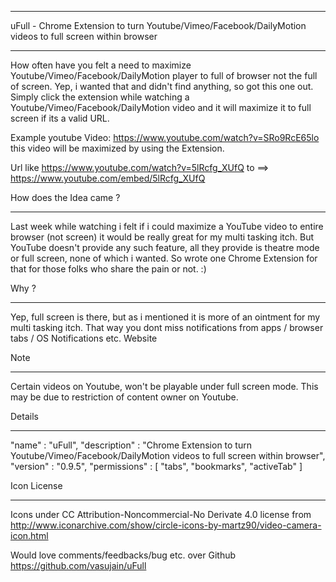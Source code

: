 ******************************************************************************
uFull - Chrome Extension to turn Youtube/Vimeo/Facebook/DailyMotion videos to full screen within browser
******************************************************************************

How often have you felt a need to maximize Youtube/Vimeo/Facebook/DailyMotion player to full of browser not the full of screen. Yep, i wanted that and didn't find anything, so got this one out.
Simply click the extension while watching a Youtube/Vimeo/Facebook/DailyMotion video and it will maximize it to full screen if its a valid URL.

Example youtube Video:  https://www.youtube.com/watch?v=SRo9RcE65lo this video will be maximized by using the Extension.

Url like 
    https://www.youtube.com/watch?v=5lRcfg_XUfQ
to ==>
    https://www.youtube.com/embed/5lRcfg_XUfQ

How does the Idea came ?
*********************************
Last week while watching i felt if i could maximize a YouTube video to entire browser (not screen) it would be really great for my multi tasking itch. But YouTube doesn't provide any such feature, all they provide is theatre mode or full screen, none of which i wanted. So wrote one Chrome Extension for that for those folks who share the pain or not. :)

Why ?
*******
Yep, full screen is there, but as i mentioned it is more of an ointment for my multi tasking itch. That way you dont miss notifications from apps / browser tabs / OS Notifications etc. 
Website

Note
*******
Certain videos on Youtube, won't be playable under full screen mode. This may be due to restriction of content owner on Youtube.

Details
*******
"name" : "uFull",
"description" : "Chrome Extension to turn Youtube/Vimeo/Facebook/DailyMotion videos to full screen within browser",
"version" : "0.9.5",
"permissions" : [
    "tabs",
    "bookmarks",
    "activeTab"
]

Icon License
************
Icons under CC Attribution-Noncommercial-No Derivate 4.0 license from http://www.iconarchive.com/show/circle-icons-by-martz90/video-camera-icon.html

Would love comments/feedbacks/bug etc. over Github
https://github.com/vasujain/uFull